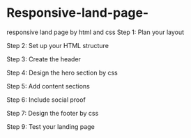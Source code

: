 # Responsive-land-page-
responsive land page by html and css
Step 1: Plan your layout

Step 2: Set up your HTML structure

Step 3: Create the header

Step 4: Design the hero section by css

Step 5: Add content sections

Step 6: Include social proof

Step 7: Design the footer by css

Step 9: Test your landing page
